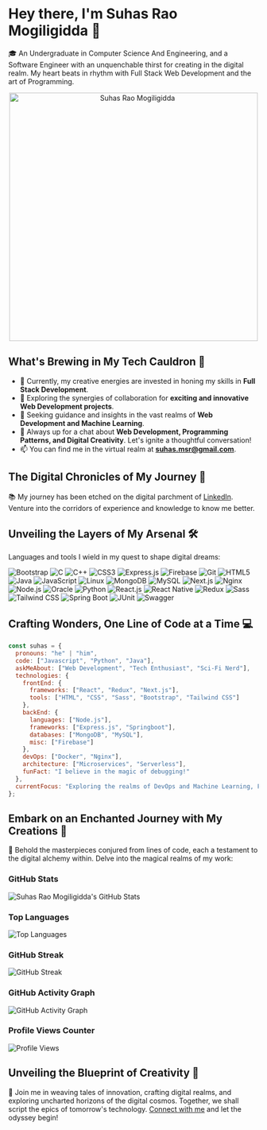 # Hey there, I'm Suhas Rao Mogiligidda 👋

🎓 An Undergraduate in Computer Science And Engineering, and a Software Engineer with an unquenchable thirst for creating in the digital realm. My heart beats in rhythm with Full Stack Web Development and the art of Programming.

<p align="center">
  <img src="https://media.giphy.com/media/hvRJCLFzcasrR4ia7z/giphy.gif" alt="Suhas Rao Mogiligidda" width="500" />
</p>

## What's Brewing in My Tech Cauldron 🌟

- 🌱 Currently, my creative energies are invested in honing my skills in **Full Stack Development**.
- 👯 Exploring the synergies of collaboration for **exciting and innovative Web Development projects**.
- 🤝 Seeking guidance and insights in the vast realms of **Web Development and Machine Learning**.
- 💬 Always up for a chat about **Web Development, Programming Patterns, and Digital Creativity**. Let's ignite a thoughtful conversation!
- 📫 You can find me in the virtual realm at **[suhas.msr@gmail.com](mailto:suhas.msr@gmail.com)**.

## The Digital Chronicles of My Journey 🚀

📚 My journey has been etched on the digital parchment of [LinkedIn](https://www.linkedin.com/in/msuhasrao/). Venture into the corridors of experience and knowledge to know me better.

## Unveiling the Layers of My Arsenal 🛠️

Languages and tools I wield in my quest to shape digital dreams:

<p align="left">
  <img src="https://img.shields.io/badge/-Bootstrap-7952B3?style=flat-square&logo=bootstrap&logoColor=white" alt="Bootstrap" />
  <img src="https://img.shields.io/badge/-C-00599C?style=flat-square&logo=c&logoColor=white" alt="C" />
  <img src="https://img.shields.io/badge/-C++-00599C?style=flat-square&logo=cplusplus&logoColor=white" alt="C++" />
  <img src="https://img.shields.io/badge/-CSS3-1572B6?style=flat-square&logo=css3&logoColor=white" alt="CSS3" />
  <img src="https://img.shields.io/badge/-Express.js-000000?style=flat-square&logo=express&logoColor=white" alt="Express.js" />
  <img src="https://img.shields.io/badge/-Firebase-FFCA28?style=flat-square&logo=firebase&logoColor=black" alt="Firebase" />
  <img src="https://img.shields.io/badge/-Git-F05032?style=flat-square&logo=git&logoColor=white" alt="Git" />
  <img src="https://img.shields.io/badge/-HTML5-E34F26?style=flat-square&logo=html5&logoColor=white" alt="HTML5" />
  <img src="https://img.shields.io/badge/-Java-007396?style=flat-square&logo=java&logoColor=white" alt="Java" />
  <img src="https://img.shields.io/badge/-JavaScript-F7DF1E?style=flat-square&logo=javascript&logoColor=black" alt="JavaScript" />
  <img src="https://img.shields.io/badge/-Linux-FCC624?style=flat-square&logo=linux&logoColor=black" alt="Linux" />
  <img src="https://img.shields.io/badge/-MongoDB-47A248?style=flat-square&logo=mongodb&logoColor=white" alt="MongoDB" />
  <img src="https://img.shields.io/badge/-MySQL-4479A1?style=flat-square&logo=mysql&logoColor=white" alt="MySQL" />
  <img src="https://img.shields.io/badge/-Next.js-000000?style=flat-square&logo=nextdotjs&logoColor=white" alt="Next.js" />
  <img src="https://img.shields.io/badge/-Nginx-269539?style=flat-square&logo=nginx&logoColor=white" alt="Nginx" />
  <img src="https://img.shields.io/badge/-Node.js-339933?style=flat-square&logo=nodedotjs&logoColor=white" alt="Node.js" />
  <img src="https://img.shields.io/badge/-Oracle-F80000?style=flat-square&logo=oracle&logoColor=white" alt="Oracle" />
  <img src="https://img.shields.io/badge/-Python-3776AB?style=flat-square&logo=python&logoColor=white" alt="Python" />
  <img src="https://img.shields.io/badge/-React.js-61DAFB?style=flat-square&logo=react&logoColor=black" alt="React.js" />
  <img src="https://img.shields.io/badge/-React_Native-61DAFB?style=flat-square&logo=react&logoColor=black" alt="React Native" />
  <img src="https://img.shields.io/badge/-Redux-764ABC?style=flat-square&logo=redux&logoColor=white" alt="Redux" />
  <img src="https://img.shields.io/badge/-Sass-CC6699?style=flat-square&logo=sass&logoColor=white" alt="Sass" />
  <img src="https://img.shields.io/badge/-Tailwind_CSS-38B2AC?style=flat-square&logo=tailwind-css&logoColor=white" alt="Tailwind CSS" />
  <img src="https://img.shields.io/badge/-Spring_Boot-6DB33F?style=flat-square&logo=spring-boot&logoColor=white" alt="Spring Boot" />
  <img src="https://img.shields.io/badge/-JUnit-25A162?style=flat-square&logo=junit5&logoColor=white" alt="JUnit" />
  <img src="https://img.shields.io/badge/-Swagger-85EA2D?style=flat-square&logo=swagger&logoColor=black" alt="Swagger" />
</p>

## Crafting Wonders, One Line of Code at a Time 💻

```javascript
const suhas = {
  pronouns: "he" | "him",
  code: ["Javascript", "Python", "Java"],
  askMeAbout: ["Web Development", "Tech Enthusiast", "Sci-Fi Nerd"],
  technologies: {
    frontEnd: {
      frameworks: ["React", "Redux", "Next.js"],
      tools: ["HTML", "CSS", "Sass", "Bootstrap", "Tailwind CSS"]
    },
    backEnd: {
      languages: ["Node.js"],
      frameworks: ["Express.js", "Springboot"],
      databases: ["MongoDB", "MySQL"],
      misc: ["Firebase"]
    },
    devOps: ["Docker", "Nginx"],
    architecture: ["Microservices", "Serverless"],
    funFact: "I believe in the magic of debugging!"
  },
  currentFocus: "Exploring the realms of DevOps and Machine Learning, Full Stack Development"
};
```
## Embark on an Enchanted Journey with My Creations 🎨

🎨 Behold the masterpieces conjured from lines of code, each a testament to the digital alchemy within. Delve into the magical realms of my work:

### GitHub Stats
![Suhas Rao Mogiligidda's GitHub Stats](https://github-readme-stats.vercel.app/api?username=msuhasrao31&show_icons=true&theme=dark)

### Top Languages
![Top Languages](https://github-readme-stats.vercel.app/api/top-langs/?username=msuhasrao31&layout=compact&theme=dark)

### GitHub Streak
![GitHub Streak](https://github-readme-streak-stats.herokuapp.com/?user=msuhasrao31&theme=dark)

### GitHub Activity Graph
![GitHub Activity Graph](https://activity-graph.herokuapp.com/graph?username=msuhasrao31&bg_color=22272E&color=58A6FF&line=58A6FF&point=FFFFFF&hide_border=true)

### Profile Views Counter
![Profile Views](https://komarev.com/ghpvc/?username=msuhasrao31&color=blueviolet)

## Unveiling the Blueprint of Creativity 🌌

🌌 Join me in weaving tales of innovation, crafting digital realms, and exploring uncharted horizons of the digital cosmos. Together, we shall script the epics of tomorrow's technology. [Connect with me](https://www.linkedin.com/in/msuhasrao31/) and let the odyssey begin!

